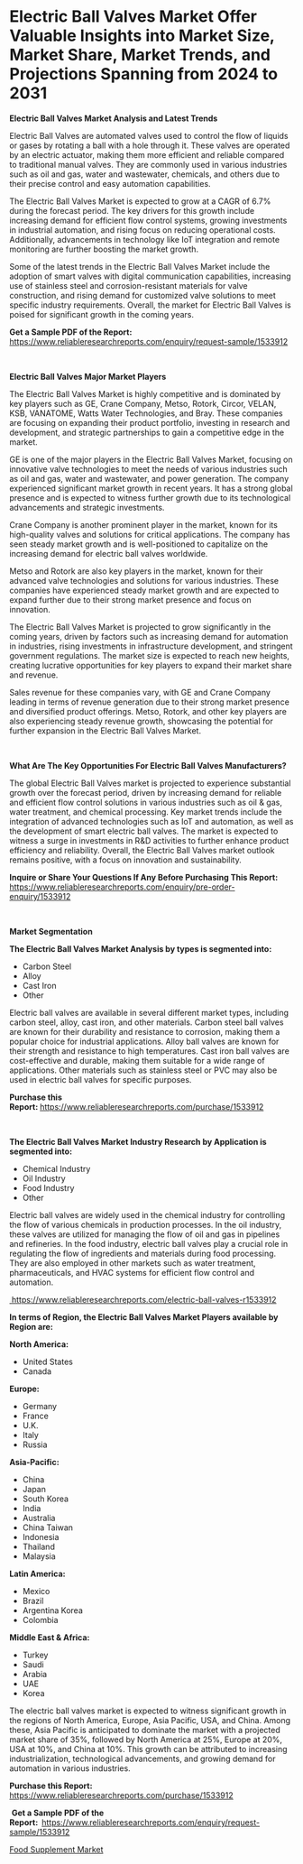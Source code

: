 <p><h1>Electric Ball Valves Market Offer Valuable Insights into Market Size, Market Share, Market Trends, and Projections Spanning from 2024 to 2031</h1></p><p><strong>Electric Ball Valves Market Analysis and Latest Trends</strong></p>
<p><p>Electric Ball Valves are automated valves used to control the flow of liquids or gases by rotating a ball with a hole through it. These valves are operated by an electric actuator, making them more efficient and reliable compared to traditional manual valves. They are commonly used in various industries such as oil and gas, water and wastewater, chemicals, and others due to their precise control and easy automation capabilities.</p><p>The Electric Ball Valves Market is expected to grow at a CAGR of 6.7% during the forecast period. The key drivers for this growth include increasing demand for efficient flow control systems, growing investments in industrial automation, and rising focus on reducing operational costs. Additionally, advancements in technology like IoT integration and remote monitoring are further boosting the market growth.</p><p>Some of the latest trends in the Electric Ball Valves Market include the adoption of smart valves with digital communication capabilities, increasing use of stainless steel and corrosion-resistant materials for valve construction, and rising demand for customized valve solutions to meet specific industry requirements. Overall, the market for Electric Ball Valves is poised for significant growth in the coming years.</p></p>
<p><strong>Get a Sample PDF of the Report:&nbsp;</strong> <a href="https://www.reliableresearchreports.com/enquiry/request-sample/1533912">https://www.reliableresearchreports.com/enquiry/request-sample/1533912</a></p>
<p>&nbsp;</p>
<p><strong>Electric Ball Valves Major Market Players</strong></p>
<p><p>The Electric Ball Valves Market is highly competitive and is dominated by key players such as GE, Crane Company, Metso, Rotork, Circor, VELAN, KSB, VANATOME, Watts Water Technologies, and Bray. These companies are focusing on expanding their product portfolio, investing in research and development, and strategic partnerships to gain a competitive edge in the market.</p><p>GE is one of the major players in the Electric Ball Valves Market, focusing on innovative valve technologies to meet the needs of various industries such as oil and gas, water and wastewater, and power generation. The company experienced significant market growth in recent years. It has a strong global presence and is expected to witness further growth due to its technological advancements and strategic investments.</p><p>Crane Company is another prominent player in the market, known for its high-quality valves and solutions for critical applications. The company has seen steady market growth and is well-positioned to capitalize on the increasing demand for electric ball valves worldwide.</p><p>Metso and Rotork are also key players in the market, known for their advanced valve technologies and solutions for various industries. These companies have experienced steady market growth and are expected to expand further due to their strong market presence and focus on innovation.</p><p>The Electric Ball Valves Market is projected to grow significantly in the coming years, driven by factors such as increasing demand for automation in industries, rising investments in infrastructure development, and stringent government regulations. The market size is expected to reach new heights, creating lucrative opportunities for key players to expand their market share and revenue.</p><p>Sales revenue for these companies vary, with GE and Crane Company leading in terms of revenue generation due to their strong market presence and diversified product offerings. Metso, Rotork, and other key players are also experiencing steady revenue growth, showcasing the potential for further expansion in the Electric Ball Valves Market.</p></p>
<p>&nbsp;</p>
<p><strong>What Are The Key Opportunities For Electric Ball Valves Manufacturers?</strong></p>
<p><p>The global Electric Ball Valves market is projected to experience substantial growth over the forecast period, driven by increasing demand for reliable and efficient flow control solutions in various industries such as oil & gas, water treatment, and chemical processing. Key market trends include the integration of advanced technologies such as IoT and automation, as well as the development of smart electric ball valves. The market is expected to witness a surge in investments in R&D activities to further enhance product efficiency and reliability. Overall, the Electric Ball Valves market outlook remains positive, with a focus on innovation and sustainability.</p></p>
<p><strong>Inquire or Share Your Questions If Any Before Purchasing This Report:</strong> <a href="https://www.reliableresearchreports.com/enquiry/pre-order-enquiry/1533912">https://www.reliableresearchreports.com/enquiry/pre-order-enquiry/1533912</a></p>
<p>&nbsp;</p>
<p><strong>Market Segmentation</strong></p>
<p><strong>The Electric Ball Valves Market Analysis by types is segmented into:</strong></p>
<p><ul><li>Carbon Steel</li><li>Alloy</li><li>Cast Iron</li><li>Other</li></ul></p>
<p><p>Electric ball valves are available in several different market types, including carbon steel, alloy, cast iron, and other materials. Carbon steel ball valves are known for their durability and resistance to corrosion, making them a popular choice for industrial applications. Alloy ball valves are known for their strength and resistance to high temperatures. Cast iron ball valves are cost-effective and durable, making them suitable for a wide range of applications. Other materials such as stainless steel or PVC may also be used in electric ball valves for specific purposes.</p></p>
<p><strong>Purchase this Report:&nbsp;</strong><a href="https://www.reliableresearchreports.com/purchase/1533912">https://www.reliableresearchreports.com/purchase/1533912</a></p>
<p>&nbsp;</p>
<p><strong>The Electric Ball Valves Market Industry Research by Application is segmented into:</strong></p>
<p><ul><li>Chemical Industry</li><li>Oil Industry</li><li>Food Industry</li><li>Other</li></ul></p>
<p><p>Electric ball valves are widely used in the chemical industry for controlling the flow of various chemicals in production processes. In the oil industry, these valves are utilized for managing the flow of oil and gas in pipelines and refineries. In the food industry, electric ball valves play a crucial role in regulating the flow of ingredients and materials during food processing. They are also employed in other markets such as water treatment, pharmaceuticals, and HVAC systems for efficient flow control and automation.</p></p>
<p><a href="https://www.reliableresearchreports.com/electric-ball-valves-r1533912">&nbsp;https://www.reliableresearchreports.com/electric-ball-valves-r1533912</a></p>
<p><strong>In terms of Region, the Electric Ball Valves Market Players available by Region are:</strong></p>
<p>
    <p> <strong> North America: </strong>
        <ul>
            <li>United States</li>
            <li>Canada</li>
        </ul>
        </p> 
    <p> <strong> Europe: </strong>
        <ul>
            <li>Germany</li>
            <li>France</li>
            <li>U.K.</li>
            <li>Italy</li>
            <li>Russia</li>
        </ul>
        </p> 
    <p> <strong> Asia-Pacific: </strong>
        <ul>
            <li>China</li>
            <li>Japan</li>
            <li>South Korea</li>
            <li>India</li>
            <li>Australia</li>
            <li>China Taiwan</li>
            <li>Indonesia</li>
            <li>Thailand</li>
            <li>Malaysia</li>
        </ul>
        </p> 
    <p> <strong> Latin America: </strong>
        <ul>
            <li>Mexico</li>
            <li>Brazil</li>
            <li>Argentina Korea</li>
            <li>Colombia</li>
        </ul>
        </p> 
    <p> <strong> Middle East & Africa: </strong>
        <ul>
            <li>Turkey</li>
            <li>Saudi</li>
            <li>Arabia</li>
            <li>UAE</li>
            <li>Korea</li>
        </ul>
    </p>
    </p>
<p><p>The electric ball valves market is expected to witness significant growth in the regions of North America, Europe, Asia Pacific, USA, and China. Among these, Asia Pacific is anticipated to dominate the market with a projected market share of 35%, followed by North America at 25%, Europe at 20%, USA at 10%, and China at 10%. This growth can be attributed to increasing industrialization, technological advancements, and growing demand for automation in various industries.</p></p>
<p><strong>Purchase this Report: </strong><a href="https://www.reliableresearchreports.com/purchase/1533912">https://www.reliableresearchreports.com/purchase/1533912</a></p>
<p>&nbsp;<strong>Get a Sample PDF of the Report:&nbsp;&nbsp;</strong><a href="https://www.reliableresearchreports.com/enquiry/request-sample/1533912">https://www.reliableresearchreports.com/enquiry/request-sample/1533912</a></p>
<p><strong></strong></p>
<p><p><a href="https://skillful-vermicelli-b89.notion.site/Food-Supplement-Market-Share-Evolution-and-Market-Growth-Trends-2024-2031-65bffd9e18d2489aae773d3be983a2ff">Food Supplement Market</a></p></p>